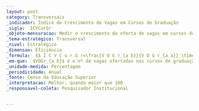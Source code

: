 ```yaml
---
layout: post
category: Transversais
_indicador: Índice de Crescimento de Vagas em Cursos de Graduação 
_sigla:  ICVCurGr
_objeto-mensuracao: Medir o crescimento da oferta de vagas em cursos de graduação na IFE
_tema-estrategico: Transversal
_nivel: Estratégico
_dimensao: Eficiência
_formula:  $$ I C V C u r G r=\frac{V O G r_{a b}}{V O G r_{a a}} \times 100 $$
_em-que:  $VOGr_{a b}$ é o nº de vagas ofertadas nos cursos de graduação no ano base; e $VO Gr_{aa}$ é o nº de vagas ofertadas nos cursos de graduação no ano anterior.
_unidade-medida: Percentagem
_periodicidade: Anual
_fonte: Censo da Educação Superior
_interpretacao: Melhor, quando maior que 100
_responsavel-coleta: Pesquisador Institucional


---
```


